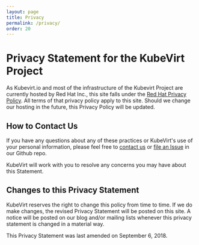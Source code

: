 ```yaml
---
layout: page
title: Privacy
permalink: /privacy/
order: 20
---
```


# Privacy Statement for the KubeVirt Project

As Kubevirt.io and most of the infrastructure of the Kubevirt Project are currently hosted by Red Hat Inc., this site falls under the [Red Hat Privacy Policy](https://www.redhat.com/en/about/privacy-policy).  All terms of that privacy policy apply to this site.  Should we change our hosting in the future, this Privacy Policy will be updated.

## How to Contact Us

If you have any questions about any of these practices or KubeVirt's use of your personal information, please feel free to [contact us](mailto:privacy@kubevirt.io) or [file an Issue](https://github.com/kubevirt/kubevirt.github.io/issues) in our Github repo.

KubeVirt will work with you to resolve any concerns you may have about this Statement.

## Changes to this Privacy Statement

KubeVirt reserves the right to change this policy from time to time. If we do make changes, the revised Privacy Statement will be posted on this site. A notice will be posted on our blog and/or mailing lists whenever this privacy statement is changed in a material way.

This Privacy Statement was last amended on September 6, 2018.
